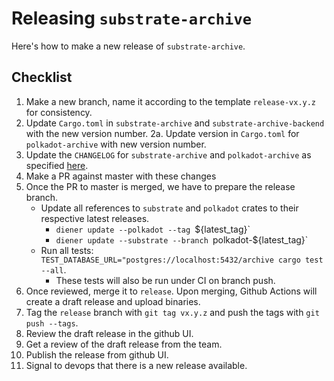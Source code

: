 # Releasing `substrate-archive`

Here's how to make a new release of `substrate-archive`.

## Checklist

1. Make a new branch, name it according to the template `release-vx.y.z` for consistency.
2. Update `Cargo.toml` in `substrate-archive` and `substrate-archive-backend` with the new version number.
   2a. Update version in `Cargo.toml` for `polkadot-archive` with new version number.
3. Update the `CHANGELOG` for `substrate-archive` and `polkadot-archive` as specified [here](https://keepachangelog.com/en/1.0.0/).
4. Make a PR against master with these changes
3. Once the PR to master is merged, we have to prepare the release branch.
	- Update all references to `substrate` and `polkadot` crates to their respective latest releases.
		- `diener update --polkadot --tag `${latest_tag}`
		- `diener update --substrate --branch `polkadot-${latest_tag}`
	- Run all tests: `TEST_DATABASE_URL="postgres://localhost:5432/archive cargo test --all`.
		- These tests will also be run under CI on branch push.
4. Once reviewed, merge it to `release`. Upon merging, Github Actions will create a draft release and upload
binaries.
5. Tag the `release` branch with `git tag vx.y.z` and push the tags with `git push --tags`.
6. Review the draft release in the github UI.
7. Get a review of the draft release from the team.
8. Publish the release from github UI.
9. Signal to devops that there is a new release available.

